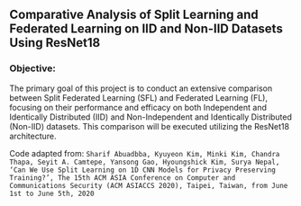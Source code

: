 ## Comparative Analysis of Split Learning and Federated Learning on IID and Non-IID Datasets Using ResNet18

### Objective:
The primary goal of this project is to conduct an extensive comparison between Split Federated Learning (SFL) and Federated Learning (FL), focusing on their performance and efficacy on both Independent and Identically Distributed (IID) and Non-Independent and Identically Distributed (Non-IID) datasets. This comparison will be executed utilizing the ResNet18 architecture.

Code adapted from: `Sharif Abuadbba, Kyuyeon Kim, Minki Kim, Chandra Thapa, Seyit A. Camtepe, Yansong Gao, Hyoungshick Kim, Surya Nepal, ‘Can We Use Split Learning on 1D CNN Models for Privacy Preserving Training?’, The 15th ACM ASIA Conference on Computer and Communications Security (ACM ASIACCS 2020), Taipei, Taiwan, from June 1st to June 5th, 2020
`
